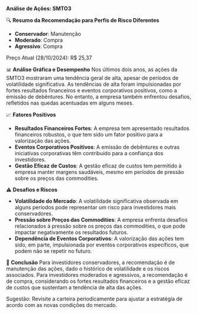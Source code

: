 **Análise de Ações: SMTO3**

🔍 **Resumo da Recomendação para Perfis de Risco Diferentes**
   * **Conservador**: Manutenção
   * **Moderado**: Compra
   * **Agressivo**: Compra

Preço Atual (28/10/2024): R$ 25,37

📊 **Análise Gráfica e Desempenho**
Nos últimos dois anos, as ações da SMTO3 mostraram uma tendência geral de alta, apesar de períodos de volatilidade significativa. As tendências de alta foram impulsionadas por fortes resultados financeiros e eventos corporativos positivos, como a emissão de debêntures. No entanto, a empresa também enfrentou desafios, refletidos nas quedas acentuadas em alguns meses.

📈 **Fatores Positivos**
- **Resultados Financeiros Fortes**: A empresa tem apresentado resultados financeiros robustos, o que tem sido um fator positivo para a valorização das ações.
- **Eventos Corporativos Positivos**: A emissão de debêntures e outras iniciativas corporativas têm contribuído para a confiança dos investidores.
- **Gestão Eficaz de Custos**: A gestão eficaz de custos tem permitido à empresa manter margens saudáveis, mesmo em períodos de pressão sobre os preços das commodities.

⚠️ **Desafios e Riscos**
- **Volatilidade do Mercado**: A volatilidade significativa observada em alguns períodos pode representar um risco para investidores mais conservadores.
- **Pressão sobre Preços das Commodities**: A empresa enfrenta desafios relacionados à pressão sobre os preços das commodities, o que pode impactar negativamente os resultados futuros.
- **Dependência de Eventos Corporativos**: A valorização das ações tem sido, em parte, impulsionada por eventos corporativos específicos, que podem não se repetir no futuro.

📌 **Conclusão**
Para investidores conservadores, a recomendação é de manutenção das ações, dado o histórico de volatilidade e os riscos associados. Para investidores moderados e agressivos, a recomendação é de compra, considerando os fortes resultados financeiros e a gestão eficaz de custos que sustentam a tendência de alta das ações.

Sugestão: Revisite a carteira periodicamente para ajustar a estratégia de acordo com as novas condições do mercado.